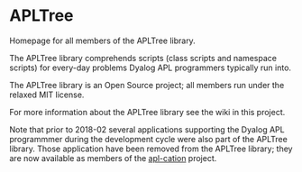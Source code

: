# APLTree

Homepage for all members of the APLTree library.

The APLTree library comprehends scripts (class scripts and namespace scripts) for every-day problems Dyalog APL programmers typically run into.

The APLTree library is an Open Source project; all members run under the relaxed MIT license.

For more information about the APLTree library see the wiki in this project.

Note that prior to 2018-02 several applications supporting the Dyalog APL programmmer during the development cycle were also part of the APLTree library. Those application have been removed from the APLTree library; they are now available as members of the [apl-cation](https://github.com/aplteam/apl-cation) project.
